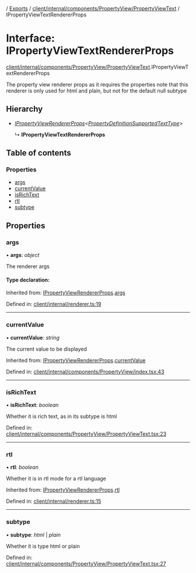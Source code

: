 [](../README.md) / [Exports](../modules.md) / [client/internal/components/PropertyView/PropertyViewText](../modules/client_internal_components_propertyview_propertyviewtext.md) / IPropertyViewTextRendererProps

# Interface: IPropertyViewTextRendererProps

[client/internal/components/PropertyView/PropertyViewText](../modules/client_internal_components_propertyview_propertyviewtext.md).IPropertyViewTextRendererProps

The property view renderer props as it requires the properties
note that this renderer is only used for html and plain, but not for the default
null subtype

## Hierarchy

* [*IPropertyViewRendererProps*](client_internal_components_propertyview.ipropertyviewrendererprops.md)<[*PropertyDefinitionSupportedTextType*](../modules/base_root_module_itemdefinition_propertydefinition_types_text.md#propertydefinitionsupportedtexttype)\>

  ↳ **IPropertyViewTextRendererProps**

## Table of contents

### Properties

- [args](client_internal_components_propertyview_propertyviewtext.ipropertyviewtextrendererprops.md#args)
- [currentValue](client_internal_components_propertyview_propertyviewtext.ipropertyviewtextrendererprops.md#currentvalue)
- [isRichText](client_internal_components_propertyview_propertyviewtext.ipropertyviewtextrendererprops.md#isrichtext)
- [rtl](client_internal_components_propertyview_propertyviewtext.ipropertyviewtextrendererprops.md#rtl)
- [subtype](client_internal_components_propertyview_propertyviewtext.ipropertyviewtextrendererprops.md#subtype)

## Properties

### args

• **args**: *object*

The renderer args

#### Type declaration:

Inherited from: [IPropertyViewRendererProps](client_internal_components_propertyview.ipropertyviewrendererprops.md).[args](client_internal_components_propertyview.ipropertyviewrendererprops.md#args)

Defined in: [client/internal/renderer.ts:19](https://github.com/onzag/itemize/blob/28218320/client/internal/renderer.ts#L19)

___

### currentValue

• **currentValue**: *string*

The current value to be displayed

Inherited from: [IPropertyViewRendererProps](client_internal_components_propertyview.ipropertyviewrendererprops.md).[currentValue](client_internal_components_propertyview.ipropertyviewrendererprops.md#currentvalue)

Defined in: [client/internal/components/PropertyView/index.tsx:43](https://github.com/onzag/itemize/blob/28218320/client/internal/components/PropertyView/index.tsx#L43)

___

### isRichText

• **isRichText**: *boolean*

Whether it is rich text, as in its subtype is html

Defined in: [client/internal/components/PropertyView/PropertyViewText.tsx:23](https://github.com/onzag/itemize/blob/28218320/client/internal/components/PropertyView/PropertyViewText.tsx#L23)

___

### rtl

• **rtl**: *boolean*

Whether it is in rtl mode for a rtl language

Inherited from: [IPropertyViewRendererProps](client_internal_components_propertyview.ipropertyviewrendererprops.md).[rtl](client_internal_components_propertyview.ipropertyviewrendererprops.md#rtl)

Defined in: [client/internal/renderer.ts:15](https://github.com/onzag/itemize/blob/28218320/client/internal/renderer.ts#L15)

___

### subtype

• **subtype**: *html* \| *plain*

Whether it is type html or plain

Defined in: [client/internal/components/PropertyView/PropertyViewText.tsx:27](https://github.com/onzag/itemize/blob/28218320/client/internal/components/PropertyView/PropertyViewText.tsx#L27)
